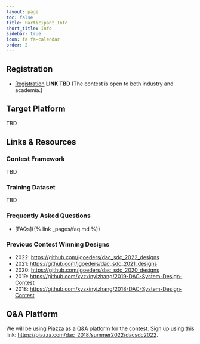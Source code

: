 ```yaml
---
layout: page
toc: false
title: Participant Info
short_title: Info
sidebar: true
icon: fa fa-calendar
order: 2
---
```


## Registration

* [Registration]() **LINK TBD** (The contest is open to both industry and academia.)


## Target Platform 

TBD

<!-- The 2022 contest will use the [Ultra 96 v2 development board](http://zedboard.org/product/ultra96-v2-development-board).
  
You should use the PYNQ 2.7 image, available at <http://www.pynq.io/board.html>. Direct download [link](https://bit.ly/u96v2_v2_7). 

### Legacy Ultra96v1 Support
In 2019, we used the Ultra96 v1 board. If you have this board, you may choose to continue to use it instead of purchasing a v2 board (or you may use both for your testing); however, you should be aware of the potential issues:
  * The WiFi module and the power regulators on the board have changed, which will likely result in different power usage measurements than an identical design running on the v2 board. 
  * The Ultra96v1 board typically shipped with a 2A power supply; however, if your design uses multiple software cores plus substantial amount of FPGA fabric, this may not be sufficient. A larger 4A power supply can be purchased from AVNET for $19.99. -->

## Links & Resources

### Contest Framework
TBD
<!-- The base design framework is provided here: <https://github.com/jgoeders/dac_sdc_2022>. This repository contains specifications for how your design should connect to our testing infrastructure. -->

### Training Dataset
TBD
<!-- Link to download training dataset: <https://byu.box.com/s/hdgztcu12j7fij397jmd68h4og6ln1jw> -->

### Frequently Asked Questions
  * [FAQs]({% link _pages/faq.md %})

### Previous Contest Winning Designs
  * 2022: <https://github.com/jgoeders/dac_sdc_2022_designs>
  * 2021: <https://github.com/jgoeders/dac_sdc_2021_designs>
  * 2020: <https://github.com/jgoeders/dac_sdc_2020_designs>
  * 2019: <https://github.com/xyzxinyizhang/2019-DAC-System-Design-Contest>
  * 2018: <https://github.com/xyzxinyizhang/2018-DAC-System-Design-Contest>


## Q&A Platform
We will be using Piazza as a Q&A platform for the contest. Sign up using this link: <https://piazza.com/dac_2018/summer2022/dacsdc2022>.
